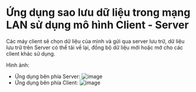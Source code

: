 # Ứng dụng sao lưu dữ liệu trong mạng LAN sử dụng mô hình Client - Server

Các máy client sẽ chọn dữ liệu của mình và gửi qua server lưu trữ, dữ liệu lưu trữ trên Server có thể tải về lại, đồng bộ dữ liệu mới hoặc mở cho các client khác sử dụng.

Hình ảnh:
+ Ứng dụng bên phía Server:
![image](https://user-images.githubusercontent.com/80233271/167244830-2c68677f-c60f-4491-bed3-c8810970b23e.png)
+ Ứng dụng bên phía Client:
![image](https://user-images.githubusercontent.com/80233271/167244848-a13dee34-4d2f-48b0-a4be-bc46b999b913.png)
